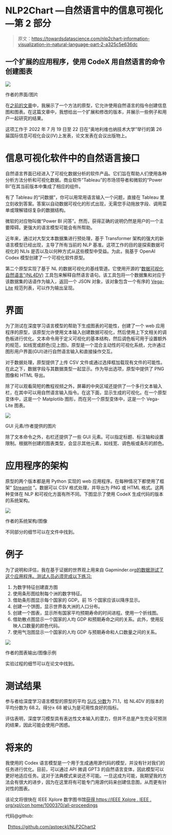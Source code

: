 # NLP2Chart —自然语言中的信息可视化—第 2 部分

> 原文：<https://towardsdatascience.com/nlp2chart-information-visualization-in-natural-language-part-2-a325c5e636dc>

## 一个扩展的应用程序，使用 CodeX 用自然语言的命令创建图表

![](img/605feeae41f8ea97cbef4e4c17976dcc.png)

作者的界面/图片

在[之前的文章](/nlp2chart-9bc732719ba0)中，我展示了一个方法的原型，它允许使用自然语言的指令创建信息图和图表。在这篇文章中，我想给出一个扩展和修改的版本，并展示一些例子和用户一起研究的结果。

这项工作于 2022 年 7 月 19 日至 22 日在“奥地利维也纳技术大学”举行的第 26 届国际信息可视化会议(IV)上发表，论文发表在会议出版物上。

# 信息可视化软件中的自然语言接口

自然语言界面已经进入了可视化数据分析的软件产品。它们旨在帮助人们使用各种分析方法分析和可视化数据。商业软件“Tableau”的市场领导者和微软的“Power BI”在其当前版本中集成了相应的组件。

有了 Tableau 的“问数据”，你可以用常用语言输入一个问题，直接在 Tableau 里立刻收到答案。答案以自动数据可视化的形式出现，无需您手动拖放字段、调用菜单或理解错综复杂的数据结构。

微软的对应物叫做“Power BI 问答”。然而，获得正确的说明仍然是用户的一个主要障碍。更强大的语言模型可能会有所帮助。

近年来，通过对大型文本数据集进行预处理，基于 Transformer 架构的强大的新语言模型已经出现，主导了所有当前的 NLP 基准。这项工作的目的是探索数据可视化的 NLIs 是否以及以何种方式从这些模型中受益。为此，我基于 OpenAI Codex 模型创建了一个可视化软件原型。

[](https://openai.com/blog/openai-codex/)  

第二个原型实现了基于 NL 的数据可视化的基线管道。它使用开源的“[数据可视化自然语言”(NL4DV)](https://nl4dv.github.io/nl4dv/) 工具包来解释自然语言语句。该工具包将一个数据集和对应于该数据集的话语作为输入，返回一个 JSON 对象，该对象包含一个有序的 [Vega-Lite](https://vega.github.io/vega-lite/) 规范列表，可以作为输出呈现。

# 界面

为了测试在深度学习语言模型的帮助下生成图表的可能性，创建了一个 web 应用程序的原型，该原型允许使用文本输入创建数据可视化，然后使用上下文相关的调色板进行优化。文本命令用于定义可视化的基本结构，然后调色板可用于设置额外的规范，如线宽或颜色(见上图)。原型是一个混合主动性的可视化系统，允许通过图形用户界面(GUI)进行自然语言输入和直接操作交互。

对于数据处理，原型提供了上传 CSV 文件或通过选择框加载现有文件的可能性。在此之下，数据字段与其数据类型一起显示。作为导出选项，原型中提供了 PNG 图像和 HTML 导出。

除了可以观看简短的教程视频之外，屏幕的中央区域还提供了一个多行文本输入栏，在其中可以用自然语言输入指令。在这下面，显示生成的可视化。在一个原型变体中，这是一个 Matplotlib 图形，而在另一个原型变体中，这是一个 Vega-Lite 图表。

![](img/e706a1a074bbbfdf2144d2b53f8c5686.png)

GUI 元素/作者提供的图片

除了文本命令之外，右栏还提供了一些 GUI 元素。可以指定标题、标注轴和设置限制。根据所创建的图表类型，会显示其他元素，如线宽、调色板或条形的颜色。

# 应用程序的架构

原型的两个版本都是用 Python 实现的 web 应用程序。在每种情况下都使用了框架“ [Streamlit](https://streamlit.io/) ”。数据可以 CSV 格式处理，并导出为 PNG 或 HTML 格式。这两种变体在 NLP 和可视化方面有所不同。下图显示了使用 CodeX 生成代码的版本的系统架构。

![](img/349180b59d2ec5b3f4b4c57f707994e1.png)

作者的系统架构/图像

不同部分的细节可以在文件中找到。

# 例子

为了说明和评估，我在基于证据的世界观上用来自 Gapminder.org[的数据测试了这个应用程序。测试人员必须完成以下练习:](https://www.gapminder.org/data/)

1.  为数字特征创建直方图
2.  使用条形图绘制每个洲的数字特征。
3.  借助条形图显示每个国家的 GDP。前 15 个国家应该以降序显示。
4.  创建一个饼图，显示世界各大洲的人口分布。
5.  创建一个图表，显示所有国家平均预期寿命的时间进程。使用一个折线图。
6.  借助散点图显示一个国家的人均 GDP 和预期寿命之间的关系。此外，使用反映人口数量的颜色代码。
7.  使用气泡图显示一个国家的人均 GDP 与预期寿命和人口数量之间的关系。

![](img/b9697c5c5117a7ff48aee12ad5abd3f5.png)

作者的图表输出/图像示例

实验过程的细节可以在论文中找到。

# 测试结果

参与者给深度学习语言模型的原型的平均 [SUS 分数](https://www.usability.gov/how-to-and-tools/methods/system-usability-scale.html)为 71.1，给 NL4DV 的版本的平均分数为 68.2。得分≥ 68 被认为是可用性良好的指标。

评估表明，深度学习模型具有表达性文本输入的潜力，但并不总是产生完全可预测的结果，因此可能会使用户困惑。

# 将来的

我使用的 Codex 语言模型是一个用于生成通用源代码的模型，并没有针对我们的任务进行优化。目前，可以通过 API 微调 GPT3 的自然语言变体，因此模型可以更好地适应任务。这对于法典模式来说还不可能。一旦这成为可能，我期望我的方法会有很大的进步，因为在这里将有可能专门用源代码来创建信息图，从而更有针对性的图表。

该论文将很快在 IEEE Xplore 数字图书馆[获得 https://IEEE Xplore . IEEE . org/xpl/con home/1000370/all-proceedings](https://ieeexplore.ieee.org/xpl/conhome/1000370/all-proceedings)

代码@github:

【https://github.com/astoeckl/NLP2Chart2 